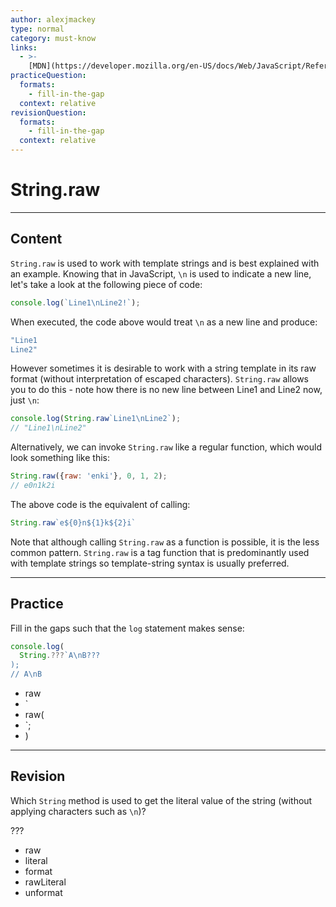 ```yaml
---
author: alexjmackey
type: normal
category: must-know
links:
  - >-
    [MDN](https://developer.mozilla.org/en-US/docs/Web/JavaScript/Reference/Global_Objects/String/raw){website}
practiceQuestion:
  formats:
    - fill-in-the-gap
  context: relative
revisionQuestion:
  formats:
    - fill-in-the-gap
  context: relative
---
```


# String.raw


---

## Content

`String.raw` is used to work with template strings and is best explained with an example. Knowing that in JavaScript, `\n` is used to indicate a new line, let's take a look at the following piece of code:

```javascript
console.log(`Line1\nLine2!`);
```

When executed, the code above would treat `\n` as a new line and produce:

```bash
"Line1
Line2"
```

However sometimes it is desirable to work with a string template in its raw format (without interpretation of escaped characters). `String.raw` allows you to do this - note how there is no new line between Line1 and Line2 now, just `\n`:

```javascript
console.log(String.raw`Line1\nLine2`);
// "Line1\nLine2"
```

Alternatively, we can invoke `String.raw` like a regular function, which would look something like this:

```js
String.raw({raw: 'enki'}, 0, 1, 2);
// e0n1k2i
```

The above code is the equivalent of calling:

```js
String.raw`e${0}n${1}k${2}i`
```

Note that although calling `String.raw` as a function is possible, it is the less common pattern. `String.raw` is a tag function that is predominantly used with template strings so template-string syntax is usually preferred.


---

## Practice

Fill in the gaps such that the `log` statement makes sense:

```javascript
console.log(
  String.???`A\nB???
);
// A\nB
```

- raw
- `
- raw(
- `;
- )


---

## Revision

Which `String` method is used to get the literal value of the string (without applying characters such as `\n`)?

???

- raw
- literal
- format
- rawLiteral
- unformat
